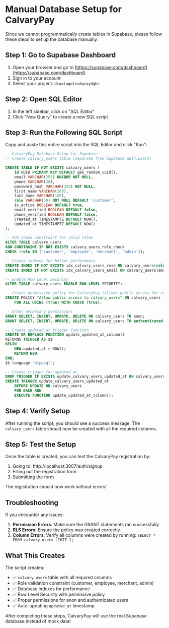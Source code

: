 # Manual Database Setup for CalvaryPay

Since we cannot programmatically create tables in Supabase, please follow these steps to set up the database manually:

## Step 1: Go to Supabase Dashboard

1. Open your browser and go to [https://supabase.com/dashboard](https://supabase.com/dashboard)
2. Sign in to your account
3. Select your project: `diuaiagnlxsdqiaydghs`

## Step 2: Open SQL Editor

1. In the left sidebar, click on "SQL Editor"
2. Click "New Query" to create a new SQL script

## Step 3: Run the Following SQL Script

Copy and paste this entire script into the SQL Editor and click "Run":

```sql
-- CalvaryPay Database Setup for Supabase
-- Create calvary_users table (separate from Supabase auth.users)

CREATE TABLE IF NOT EXISTS calvary_users (
    id UUID PRIMARY KEY DEFAULT gen_random_uuid(),
    email VARCHAR(255) UNIQUE NOT NULL,
    phone VARCHAR(20),
    password_hash VARCHAR(255) NOT NULL,
    first_name VARCHAR(100),
    last_name VARCHAR(100),
    role VARCHAR(50) NOT NULL DEFAULT 'customer',
    is_active BOOLEAN DEFAULT true,
    email_verified BOOLEAN DEFAULT false,
    phone_verified BOOLEAN DEFAULT false,
    created_at TIMESTAMPTZ DEFAULT NOW(),
    updated_at TIMESTAMPTZ DEFAULT NOW()
);

-- Add check constraint for valid roles
ALTER TABLE calvary_users 
ADD CONSTRAINT IF NOT EXISTS calvary_users_role_check 
CHECK (role IN ('customer', 'employee', 'merchant', 'admin'));

-- Create indexes for better performance
CREATE INDEX IF NOT EXISTS idx_calvary_users_role ON calvary_users(role);
CREATE INDEX IF NOT EXISTS idx_calvary_users_email ON calvary_users(email);

-- Enable Row Level Security
ALTER TABLE calvary_users ENABLE ROW LEVEL SECURITY;

-- Create permissive policy for CalvaryPay (allows public access for registration/auth)
CREATE POLICY "Allow public access to calvary_users" ON calvary_users
    FOR ALL USING (true) WITH CHECK (true);

-- Grant necessary permissions
GRANT SELECT, INSERT, UPDATE, DELETE ON calvary_users TO anon;
GRANT SELECT, INSERT, UPDATE, DELETE ON calvary_users TO authenticated;

-- Create updated_at trigger function
CREATE OR REPLACE FUNCTION update_updated_at_column()
RETURNS TRIGGER AS $$
BEGIN
    NEW.updated_at = NOW();
    RETURN NEW;
END;
$$ language 'plpgsql';

-- Create trigger for updated_at
DROP TRIGGER IF EXISTS update_calvary_users_updated_at ON calvary_users;
CREATE TRIGGER update_calvary_users_updated_at
    BEFORE UPDATE ON calvary_users
    FOR EACH ROW
    EXECUTE FUNCTION update_updated_at_column();
```

## Step 4: Verify Setup

After running the script, you should see a success message. The `calvary_users` table should now be created with all the required columns.

## Step 5: Test the Setup

Once the table is created, you can test the CalvaryPay registration by:

1. Going to: http://localhost:3007/auth/signup
2. Filling out the registration form
3. Submitting the form

The registration should now work without errors!

## Troubleshooting

If you encounter any issues:

1. **Permission Errors**: Make sure the GRANT statements ran successfully
2. **RLS Errors**: Ensure the policy was created correctly
3. **Column Errors**: Verify all columns were created by running: `SELECT * FROM calvary_users LIMIT 1;`

## What This Creates

The script creates:
- ✅ `calvary_users` table with all required columns
- ✅ Role validation constraint (customer, employee, merchant, admin)
- ✅ Database indexes for performance
- ✅ Row Level Security with permissive policy
- ✅ Proper permissions for anon and authenticated users
- ✅ Auto-updating `updated_at` timestamp

After completing these steps, CalvaryPay will use the real Supabase database instead of mock data!
